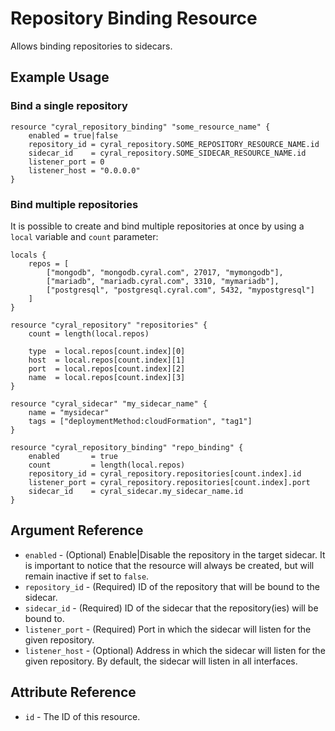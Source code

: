 # Repository Binding Resource

Allows binding repositories to sidecars.

## Example Usage

### Bind a single repository

```hcl
resource "cyral_repository_binding" "some_resource_name" {
    enabled = true|false
    repository_id = cyral_repository.SOME_REPOSITORY_RESOURCE_NAME.id
    sidecar_id    = cyral_repository.SOME_SIDECAR_RESOURCE_NAME.id
    listener_port = 0
    listener_host = "0.0.0.0"
}
```

### Bind multiple repositories

It is possible to create and bind multiple repositories at once by using a `local` variable and `count` parameter:

```hcl
locals {
    repos = [
        ["mongodb", "mongodb.cyral.com", 27017, "mymongodb"],
        ["mariadb", "mariadb.cyral.com", 3310, "mymariadb"],
        ["postgresql", "postgresql.cyral.com", 5432, "mypostgresql"]
    ]
}

resource "cyral_repository" "repositories" {
    count = length(local.repos)

    type  = local.repos[count.index][0]
    host  = local.repos[count.index][1]
    port  = local.repos[count.index][2]
    name  = local.repos[count.index][3]
}

resource "cyral_sidecar" "my_sidecar_name" {
    name = "mysidecar"
    tags = ["deploymentMethod:cloudFormation", "tag1"]
}

resource "cyral_repository_binding" "repo_binding" {
    enabled       = true
    count         = length(local.repos)
    repository_id = cyral_repository.repositories[count.index].id
    listener_port = cyral_repository.repositories[count.index].port
    sidecar_id    = cyral_sidecar.my_sidecar_name.id
}
```

## Argument Reference

* `enabled` - (Optional) Enable|Disable the repository in the target sidecar. It is important to notice that the resource will always be created, but will remain inactive if set to `false`.
* `repository_id` - (Required) ID of the repository that will be bound to the sidecar.
* `sidecar_id` - (Required) ID of the sidecar that the repository(ies) will be bound to.
* `listener_port` - (Required) Port in which the sidecar will listen for the given repository.
* `listener_host` - (Optional) Address in which the sidecar will listen for the given repository. By default, the sidecar will listen in all interfaces.

## Attribute Reference

* `id` - The ID of this resource.

